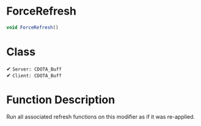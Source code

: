 # ForceRefresh
```js
void ForceRefresh()
```
# Class
✔ `Server: CDOTA_Buff`  
✔ `Client: CDOTA_Buff`  

# Function Description
Run all associated refresh functions on this modifier as if it was re-applied.

